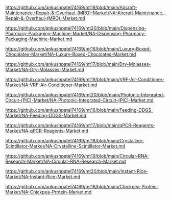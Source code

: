 <p><a href="https://github.com/ankushpatel74169/mt19/blob/main/Aircraft-Maintenance,-Repair-&-Overhaul-(MRO)-Market/NA-Aircraft-Maintenance,-Repair-&-Overhaul-(MRO)-Market.md">https://github.com/ankushpatel74169/mt19/blob/main/Aircraft-Maintenance,-Repair-&-Overhaul-(MRO)-Market/NA-Aircraft-Maintenance,-Repair-&-Overhaul-(MRO)-Market.md</a></p><p><a href="https://github.com/ankushpatel74169/mt20/blob/main/Dispensing-Pharmacy-Packaging-Machine-Market/NA-Dispensing-Pharmacy-Packaging-Machine-Market.md">https://github.com/ankushpatel74169/mt20/blob/main/Dispensing-Pharmacy-Packaging-Machine-Market/NA-Dispensing-Pharmacy-Packaging-Machine-Market.md</a></p><p><a href="https://github.com/ankushpatel74169/mt16/blob/main/Luxury-Boxed-Chocolates-Market/NA-Luxury-Boxed-Chocolates-Market.md">https://github.com/ankushpatel74169/mt16/blob/main/Luxury-Boxed-Chocolates-Market/NA-Luxury-Boxed-Chocolates-Market.md</a></p><p><a href="https://github.com/ankushpatel74169/mt17/blob/main/Dry-Molasses-Market/NA-Dry-Molasses-Market.md">https://github.com/ankushpatel74169/mt17/blob/main/Dry-Molasses-Market/NA-Dry-Molasses-Market.md</a></p><p><a href="https://github.com/ankushpatel74169/mt19/blob/main/VRF-Air-Conditioner-Market/NA-VRF-Air-Conditioner-Market.md">https://github.com/ankushpatel74169/mt19/blob/main/VRF-Air-Conditioner-Market/NA-VRF-Air-Conditioner-Market.md</a></p><p><a href="https://github.com/ankushpatel74169/mt20/blob/main/Photonic-Integrated-Circuit-(PIC)-Market/NA-Photonic-Integrated-Circuit-(PIC)-Market.md">https://github.com/ankushpatel74169/mt20/blob/main/Photonic-Integrated-Circuit-(PIC)-Market/NA-Photonic-Integrated-Circuit-(PIC)-Market.md</a></p><p><a href="https://github.com/ankushpatel74169/mt16/blob/main/Feeding-DDGS-Market/NA-Feeding-DDGS-Market.md">https://github.com/ankushpatel74169/mt16/blob/main/Feeding-DDGS-Market/NA-Feeding-DDGS-Market.md</a></p><p><a href="https://github.com/ankushpatel74169/mt17/blob/main/qPCR-Reagents-Market/NA-qPCR-Reagents-Market.md">https://github.com/ankushpatel74169/mt17/blob/main/qPCR-Reagents-Market/NA-qPCR-Reagents-Market.md</a></p><p><a href="https://github.com/ankushpatel74169/mt18/blob/main/Crystalline-Scintillator-Market/NA-Crystalline-Scintillator-Market.md">https://github.com/ankushpatel74169/mt18/blob/main/Crystalline-Scintillator-Market/NA-Crystalline-Scintillator-Market.md</a></p><p><a href="https://github.com/ankushpatel74169/mt19/blob/main/Circular-RNA-Research-Market/NA-Circular-RNA-Research-Market.md">https://github.com/ankushpatel74169/mt19/blob/main/Circular-RNA-Research-Market/NA-Circular-RNA-Research-Market.md</a></p><p><a href="https://github.com/ankushpatel74169/mt20/blob/main/Instant-Rice-Market/NA-Instant-Rice-Market.md">https://github.com/ankushpatel74169/mt20/blob/main/Instant-Rice-Market/NA-Instant-Rice-Market.md</a></p><p><a href="https://github.com/ankushpatel74169/mt16/blob/main/Chickpea-Protein-Market/NA-Chickpea-Protein-Market.md">https://github.com/ankushpatel74169/mt16/blob/main/Chickpea-Protein-Market/NA-Chickpea-Protein-Market.md</a></p>
